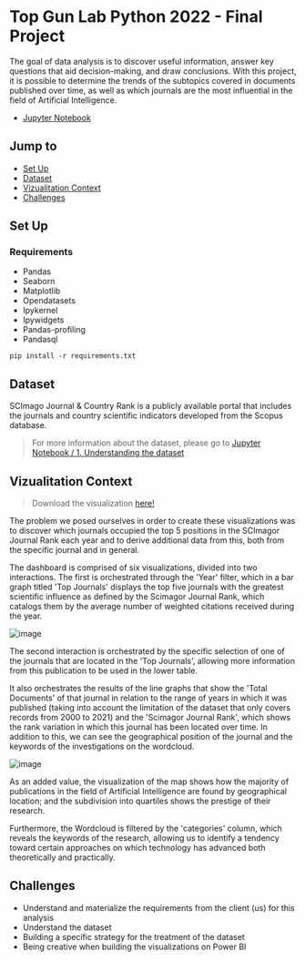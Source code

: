 # Top Gun Lab Python 2022 - Final Project
The goal of data analysis is to discover useful information, answer key questions that aid decision-making, and draw conclusions. With this project, it is possible to determine the trends of the subtopics covered in documents published over time, as well as which journals are the most influential in the field of Artificial Intelligence.
- [Jupyter Notebook](https://nbviewer.org/github/juancr15/final_project_TGL2022/blob/main/src/analisis_Journals_IA.ipynb)
## Jump to
- [Set Up](#set-up)
- [Dataset](#dataset)
- [Vizualitation Context](#vizualitation-context)
- [Challenges](#challenges)


## Set Up

### Requirements
- Pandas
- Seaborn
- Matplotlib
- Opendatasets
- Ipykernel
- Ipywidgets
- Pandas-profiling
- Pandasql

```
pip install -r requirements.txt
```
## Dataset
SCImago Journal & Country Rank is a publicly available portal that includes the journals and country scientific indicators developed from the Scopus database.
> For more information about the dataset, please go to [Jupyter Notebook / 1. Understanding the dataset](https://nbviewer.org/github/juancr15/final_project_TGL2022/blob/main/src/analisis_Journals_IA.ipynb)

## Vizualitation Context
> Download the visualization [here!](https://github.com/juancr15/final_project_TGL2022/blob/main/src/df_visualization_journals.pbix)

The problem we posed ourselves in order to create these visualizations was to discover which journals occupied the top 5 positions in the SCImagor Journal Rank each year and to derive additional data from this, both from the specific journal and in general.

The dashboard is comprised of six visualizations, divided into two interactions. The first is orchestrated through the 'Year' filter, which in a bar graph titled 'Top Journals' displays the top five journals with the greatest scientific influence as defined by the Scimagor Journal Rank, which catalogs them by the average number of weighted citations received during the year.

![image](https://user-images.githubusercontent.com/78455296/195889615-c25e57ba-795f-4da3-ad25-f983e518213a.png)

The second interaction is orchestrated by the specific selection of one of the journals that are located in the 'Top Journals', allowing more information from this publication to be used in the lower table. 

It also orchestrates the results of the line graphs that show the 'Total Documents' of that journal in relation to the range of years in which it was published (taking into account the limitation of the dataset that only covers records from 2000 to 2021) and the 'Scimagor Journal Rank', which shows the rank variation in which this journal has been located over time.  In addition to this, we can see the geographical position of the journal and the keywords of the investigations on the wordcloud.

![image](https://user-images.githubusercontent.com/78455296/195890062-30b6c8fa-a403-494e-9d93-8c572f4c367d.png)

As an added value, the visualization of the map shows how the majority of publications in the field of Artificial Intelligence are found by geographical location; and the subdivision into quartiles shows the prestige of their research.

Furthermore, the Wordcloud is filtered by the 'categories' column, which reveals the keywords of the research, allowing us to identify a tendency toward certain approaches on which technology has advanced both theoretically and practically.

## Challenges
- Understand and materialize the requirements from the client (us) for this analysis
- Understand the dataset
- Building a specific strategy for the treatment of the dataset
- Being creative when building the visualizations on Power BI
